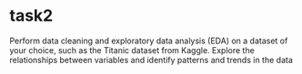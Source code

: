 # task2
Perform data cleaning and exploratory data analysis (EDA) on a dataset of your choice, such as the Titanic dataset from Kaggle. Explore the relationships between variables and identify patterns and trends in the data
